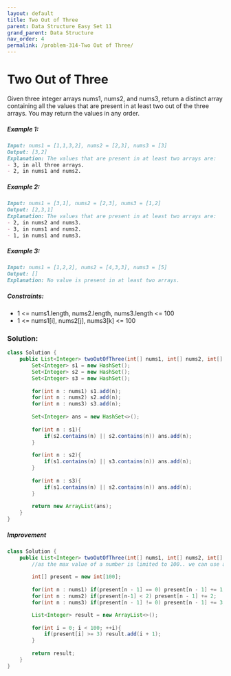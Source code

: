 ```yaml
---
layout: default
title: Two Out of Three
parent: Data Structure Easy Set 11
grand_parent: Data Structure
nav_order: 4
permalink: /problem-314-Two Out of Three/
---
```

# Two Out of Three

Given three integer arrays nums1, nums2, and nums3, return a distinct array containing all the values that are present in at least two out of the three arrays. You may return the values in any order.

##### Example 1:
```markdown
Input: nums1 = [1,1,3,2], nums2 = [2,3], nums3 = [3]
Output: [3,2]
Explanation: The values that are present in at least two arrays are:
- 3, in all three arrays.
- 2, in nums1 and nums2.
```
##### Example 2:
```markdown
Input: nums1 = [3,1], nums2 = [2,3], nums3 = [1,2]
Output: [2,3,1]
Explanation: The values that are present in at least two arrays are:
- 2, in nums2 and nums3.
- 3, in nums1 and nums2.
- 1, in nums1 and nums3.
```
##### Example 3:
```markdown
Input: nums1 = [1,2,2], nums2 = [4,3,3], nums3 = [5]
Output: []
Explanation: No value is present in at least two arrays.
```
##### Constraints:
* 1 <= nums1.length, nums2.length, nums3.length <= 100
* 1 <= nums1[i], nums2[j], nums3[k] <= 100

### Solution:
```java
class Solution {
    public List<Integer> twoOutOfThree(int[] nums1, int[] nums2, int[] nums3) {
        Set<Integer> s1 = new HashSet();
        Set<Integer> s2 = new HashSet();
        Set<Integer> s3 = new HashSet();
        
        for(int n : nums1) s1.add(n);
        for(int n : nums2) s2.add(n);
        for(int n : nums3) s3.add(n);
        
        Set<Integer> ans = new HashSet<>();
        
        for(int n : s1){
            if(s2.contains(n) || s2.contains(n)) ans.add(n);
        }
        
        for(int n : s2){
            if(s1.contains(n) || s3.contains(n)) ans.add(n);
        }
        
        for(int n : s3){
            if(s1.contains(n) || s2.contains(n)) ans.add(n);
        }
        
        return new ArrayList(ans);
    }
}
```
##### Improvement
```java
class Solution {
    public List<Integer> twoOutOfThree(int[] nums1, int[] nums2, int[] nums3) {
        //as the max value of a number is limited to 100.. we can use an arrya of size 100.
        
        int[] present = new int[100];
        
        for(int n : nums1) if(present[n - 1] == 0) present[n - 1] += 1;
        for(int n : nums2) if(present[n-1] < 2) present[n - 1] += 2;
        for(int n : nums3) if(present[n - 1] != 0) present[n - 1] += 3;

        List<Integer> result = new ArrayList<>();
        
        for(int i = 0; i < 100; ++i){
            if(present[i] >= 3) result.add(i + 1);
        }
        
        return result;
    }
}
```